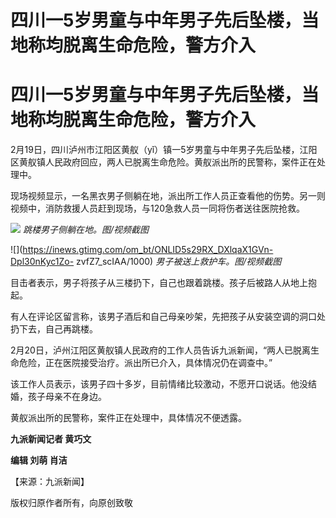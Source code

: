 # 四川一5岁男童与中年男子先后坠楼，当地称均脱离生命危险，警方介入

# 四川一5岁男童与中年男子先后坠楼，当地称均脱离生命危险，警方介入

2月19日，四川泸州市江阳区黄舣（yǐ）镇一5岁男童与中年男子先后坠楼，江阳区黄舣镇人民政府回应，两人已脱离生命危险。黄舣派出所的民警称，案件正在处理中。

现场视频显示，一名黑衣男子侧躺在地，派出所工作人员正查看他的伤势。另一则视频中，消防救援人员赶到现场，与120急救人员一同将伤者送往医院抢救。

![](https://inews.gtimg.com/om_bt/ObFvWVOSKSuFJWc689ynMPsdTea4hKyqkbBCaN1V9pa20AA/1000)
_跳楼男子侧躺在地。图/视频截图_

![](https://inews.gtimg.com/om_bt/ONLID5s29RX_DXlqaX1GVn-Dpl30nKyc1Zo-
zvfZ7_scIAA/1000) _男子被送上救护车。图/视频截图_

目击者表示，男子将孩子从三楼扔下，自己也跟着跳楼。孩子后被路人从地上抱起。

有人在评论区留言称，该男子酒后和自己母亲吵架，先把孩子从安装空调的洞口处扔下去，自己再跳楼。

2月20日，泸州江阳区黄舣镇人民政府的工作人员告诉九派新闻，“两人已脱离生命危险，正在医院接受治疗。派出所已介入，具体情况仍在调查中。”

该工作人员表示，该男子四十多岁，目前情绪比较激动，不愿开口说话。他没结婚，孩子母亲不在身边。

黄舣派出所的民警称，案件正在处理中，具体情况不便透露。

**九派新闻记者 黄巧文**

**编辑 刘萌 肖洁**

【来源：九派新闻】

版权归原作者所有，向原创致敬


